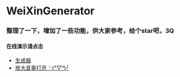# WeiXinGenerator
### 整理了一下，增加了一些功能，供大家参考，给个star吧，3Q
#### 在线演示请点击 
 * [生成器](https://mrwalie.github.io/WeiXinGenerator/index.html) 
 * [放大音量打开╰(*°▽°*)╯](https://mrwalie.github.io/WeiXinGenerator/放大音量打开.html)
